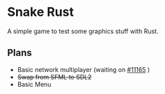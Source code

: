 Snake Rust
========

A simple game to test some graphics stuff with Rust.


## Plans
* Basic network multiplayer (waiting on [#11165](https://github.com/mozilla/rust/issues/11165) )
* <del>Swap from SFML to SDL2</del>
* Basic Menu
